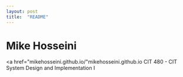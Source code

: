```yaml
---
layout: post
title:  "README"
---
```

# Mike Hosseini
<a href="mikehosseini.github.io/"mikehosseini.github.io</a>
CIT 480 - CIT System Design and Implementation I
